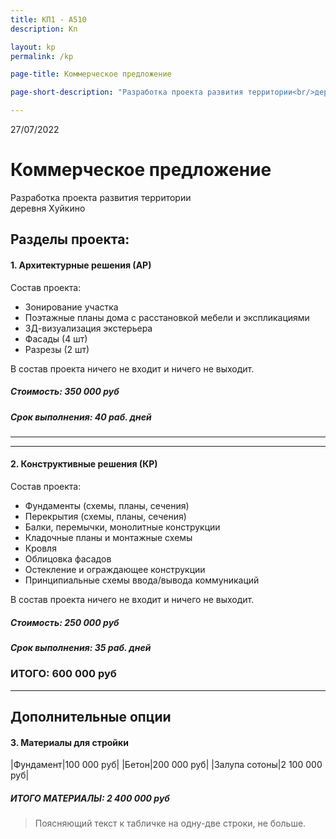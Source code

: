 ```yaml
---
title: КП1 - А510
description: Кп

layout: kp
permalink: /kp

page-title: Коммерческое предложение

page-short-description: "Разработка проекта развития территории<br/>деревня Хуйкино"

---
```


27/07/2022
# Коммерческое предложение

Разработка проекта развития территории  
деревня Хуйкино

## Разделы проекта:

#### 1. Архитектурные решения (АР)

Состав проекта:
- Зонирование участка
- Поэтажные планы дома с расстановкой мебели и экспликациями
- 3Д-визуализация экстерьера
- Фасады (4 шт)
- Разрезы (2 шт)

В состав проекта ничего не входит и ничего не выходит.

##### Стоимость: 350 000 руб
##### Срок выполнения: 40 раб. дней

***
***

#### 2. Конструктивные решения (КР)

Состав проекта:
- Фундаменты (схемы, планы, сечения)
- Перекрытия (схемы, планы, сечения)
- Балки, перемычки, монолитные конструкции
- Кладочные планы и монтажные схемы
- Кровля
- Облицовка фасадов
- Остекление и ограждающее конструкции
- Принципиальные схемы ввода/вывода коммуникаций

В состав проекта ничего не входит и ничего не выходит.

##### Стоимость: 250 000 руб
##### Срок выполнения: 35 раб. дней

### ИТОГО: 600 000 руб

***

## Дополнительные опции

#### 3. Материалы для стройки

|Фундамент|100 000 руб|
|Бетон|200 000 руб|
|Залупа сотоны|2 100 000 руб|

##### ИТОГО МАТЕРИАЛЫ: 2 400 000 руб

> Поясняющий текст к табличке на одну-две строки, не больше.
